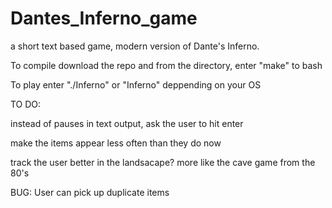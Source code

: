 # Dantes_Inferno_game

a short text based game, modern version of Dante's Inferno.

To compile download the repo and from the directory, enter "make" to bash

To play enter "./Inferno" or "Inferno" deppending on your OS

TO DO:

instead of pauses in text output, ask the user to hit enter

make the items appear less often than they do now

track the user better in the landsacape? more like the cave game from the 80's

BUG: User can pick up duplicate items
